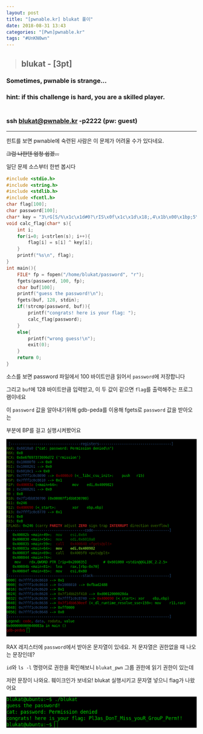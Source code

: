 ```yaml
---
layout: post
title: "[pwnable.kr] blukat 풀이"
date: 2018-08-31 13:43
categories: "[Pwn]pwnable.kr"
tags: "#UnKN0wn"
---
```

>## blukat - [3pt]
### Sometimes, pwnable is strange...
### hint: if this challenge is hard, you are a skilled player.<br></br>
### ssh blukat@pwnable.kr -p2222 (pw: guest)

---

힌트를 보면 pwnable에 숙련된 사람은 이 문제가 어려울 수가 있다네요.

~~그럼 나한텐 엄청 쉽겠...~~

일단 문제 소스부터 한번 봅시다

```c
#include <stdio.h>
#include <string.h>
#include <stdlib.h>
#include <fcntl.h>
char flag[100];
char password[100];
char* key = "3\rG[S/%\x1c\x1d#0?\rIS\x0f\x1c\x1d\x18;,4\x1b\x00\x1bp;5\x0b\x1b\x08\x45+";
void calc_flag(char* s){
	int i;
	for(i=0; i<strlen(s); i++){
		flag[i] = s[i] ^ key[i];
	}
	printf("%s\n", flag);
}
int main(){
	FILE* fp = fopen("/home/blukat/password", "r");
	fgets(password, 100, fp);
	char buf[100];
	printf("guess the password!\n");
	fgets(buf, 128, stdin);
	if(!strcmp(password, buf)){
		printf("congrats! here is your flag: ");
		calc_flag(password);
	}
	else{
		printf("wrong guess!\n");
		exit(0);
	}
	return 0;
}
```

소스를 보면 password 파일에서 100 바이트만큼 읽어서 `password`에 저장합니다

그리고 `buf`에 128 바이트만큼 입력받고, 이 두 값이 같으면 `flag`를 출력해주는 프로그램이네요

이 `password` 값을 알아내기위해 gdb-peda를 이용해 fgets로 `password` 값을 받아오는

부분에 BP를 걸고 실행시켜봤어요

![gdb_peda](/pic/pwnable_kr/blukat/gdb_peda_blukat.png)

RAX 레지스터에 `password`에서 받아온 문자열이 있네요. 저 문자열은 권한없을 때 나오는 문장인데?

`id`와 `ls -l` 명령어로 권한을 확인해보니 `blukat_pwn` 그룹 권한에 읽기 권한이 있는데

저런 문장이 나와요. 훼이크인가 보네요! blukat 실행시키고 문자열 넣으니 flag가 나왔어요

![flag_blukat](/pic/pwnable_kr/blukat/flag_blukat.png)


